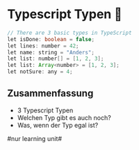 # Typescript Typen 🦆

```java
// There are 3 basic types in TypeScript
let isDone: boolean = false;
let lines: number = 42;
let name: string = "Anders";
let list: number[] = [1, 2, 3];
let list: Array<number> = [1, 2, 3];
let notSure: any = 4;
```

## Zusammenfassung
- 3 Typescript Typen
- Welchen Typ gibt es auch noch?
- Was, wenn der Typ egal ist?

#nur learning unit#